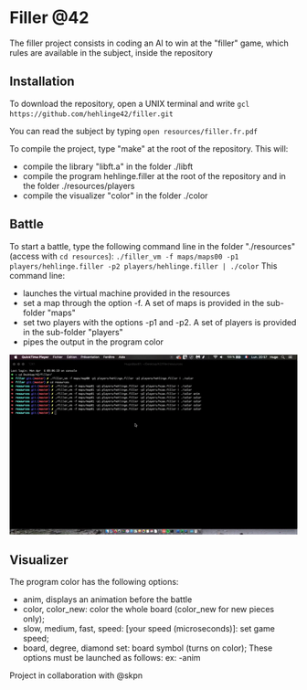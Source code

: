 # Filler @42

The filler project consists in coding an AI to win at the "filler" game, which rules are available in the subject, inside the repository

## Installation

To download the repository, open a UNIX terminal and write `gcl https://github.com/hehlinge42/filler.git`

You can read the subject by typing `open resources/filler.fr.pdf`

To compile the project, type "make" at the root of the repository. This will:
- compile the library "libft.a" in the folder ./libft
- compile the program hehlinge.filler at the root of the repository and in the folder ./resources/players 
- compile the visualizer "color" in the folder ./color

## Battle

To start a battle, type the following command line in the folder "./resources" (access with `cd resources`): 
`./filler_vm -f maps/maps00 -p1 players/hehlinge.filler -p2 players/hehlinge.filler | ./color`
This command line:
- launches the virtual machine provided in the resources
- set a map through the option -f. A set of maps is provided in the sub-folder "maps"
- set two players with the options -p1 and -p2. A set of players is provided in the sub-folder "players"
- pipes the output in the program color

![Demo of a battle](https://github.com/hehlinge42/filler/blob/master/resources/filler_battle.gif)

## Visualizer

The program color has the following options:
 - anim, displays an animation before the battle
 - color, color_new: color the whole board (color_new for new pieces only);
 - slow, medium, fast, speed: [your speed (microseconds)]: set game speed;
 - board, degree, diamond set: board symbol (turns on color);
 These options must be launched as follows: ex: -anim
 
 Project in collaboration with @skpn
